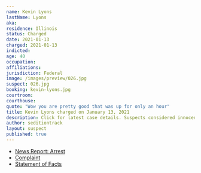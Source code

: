 ```yaml
---
name: Kevin Lyons
lastName: Lyons
aka:
residence: Illinois
status: Charged
date: 2021-01-13
charged: 2021-01-13
indicted:
age: 40
occupation:
affiliations:
jurisdiction: Federal
image: /images/preview/026.jpg
suspect: 026.jpg
booking: kevin-lyons.jpg
courtroom:
courthouse:
quote: "Wow you are pretty good that was up for only an hour"
title: Kevin Lyons charged on January 13, 2021
description: Click for latest case details. Suspects considered innocent until proven guilty.
author: seditiontrack
layout: suspect
published: true
---
```

- [News Report: Arrest](https://chicago.suntimes.com/2021/1/13/22229436/chicago-man-facing-federal-charges-following-last-weeks-u-s-capitol-riot)
- [Complaint](https://cdn.vox-cdn.com/uploads/chorus_asset/file/22233841/Lyons_complaint__DCD_.pdf)
- [Statement of Facts](https://www.justice.gov/opa/page/file/1353451/download)
